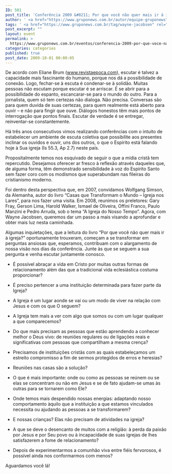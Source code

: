 ```yaml
---
ID: 501
post_title: 'Conferência 2009 &#8211; Por que você não quer mais ir à igreja?'
author: ' <a href="https://www.gruponews.com.br/autor/equipe-gruponews" rel="tag">Equipe GrupoNews</a>'
tags: ' <a href="https://www.gruponews.com.br/tag/wayne-jacobsen" rel="tag">Wayne Jacobsen</a>'
post_excerpt: ""
layout: event
permalink: >
  https://www.gruponews.com.br/eventos/conferencia-2009-por-que-voce-nao-quer-mais-ir-a-igreja
categories: categories
published: true
post_date: 2009-10-01 00:00:05
---
```

De acordo com Eliane Brum (www.revistaepoca.com), escutar é talvez a capacidade mais fascinante do humano, porque nos dá a possibilidade de conexão. Logo, fechar-se à escuta é condenar-se à solidão. Muitas pessoas não escutam porque escutar é se arriscar. É se abrir para a possibilidade do espanto, escancarar-se para o mundo do outro. Para a jornalista, quem só tem certezas não dialoga. Não precisa. Conversas são para quem duvida de suas certezas, para quem realmente está aberto para ouvir – e não para fingir que ouve. Diálogos honestos têm mais pontos de interrogação que pontos finais. Escutar de verdade é se entregar, reinventar-se constantemente.

Há três anos consecutivos vimos realizando conferências com o intuito de estabelecer um ambiente de escuta coletiva que possibilite aos presentes inclinar os ouvidos e ouvir, uns dos outros, o que o Espírito está falando hoje à Sua igreja (Is 55.3, Ap 2.7) neste país.

Propositalmente temos nos esquivado de seguir o que a mídia cristã tem repercutido. Desejamos oferecer ar fresco à reflexão através daqueles que, de alguma forma, têm demonstrado sensibilidade à voz do Espírito Santo sem fazer coro com os modismos que superabundam nas fileiras do cristianismo moderno.

Foi dentro desta perspectiva que, em 2007, convidamos Wolfgang Simson, da Alemanha, autor do livro “Casas que Transformam o Mundo – Igreja nos Lares”, para nos fazer uma visita. Em 2008, reunimos os preletores: Gary Fray, Gerson Lima, Harold Walker, Ismael de Oliveira, Offini Franco, Paulo Manzini e Pedro Arruda, sob o tema “A Igreja do Nosso Tempo”. Agora, com Wayne Jacobsen, queremos dar um passo a mais visando a aprofundar e obter mais luz nesta caminhada.

Algumas inquietações, que a leitura do livro “Por que você não quer mais ir à igreja?” oportunamente trouxeram, começam a se transformar em perguntas ansiosas que, esperamos, contribuam com o alargamento de nossa visão nos dias da conferência. Junte às que se seguem a sua pergunta e venha escutar juntamente conosco.

- É possível abraçar a vida em Cristo por muitas outras formas de relacionamento além das que a tradicional vida eclesiástica costuma proporcionar?

- É preciso pertencer a uma instituição determinada para fazer parte da Igreja?

- A Igreja é um lugar aonde se vai ou um modo de viver na relação com Jesus e com os que O seguem?

- A Igreja tem mais a ver com algo que somos ou com um lugar qualquer a que comparecemos?

- Do que mais precisam as pessoas que estão aprendendo a conhecer melhor o Deus vivo: de reuniões regulares ou de ligações reais e significativas com pessoas que compartilham a mesma crença?

- Precisamos de instituições cristãs com as quais estabeleçamos um estreito compromisso a fim de sermos protegidos de erros e heresias?

- Reuniões nas casas são a solução?

- O que é mais importante: onde ou como as pessoas se reúnem ou se elas se concentram ou não em Jesus e se de fato ajudam-se umas às outras para se tornarem como Ele?

- Onde temos mais despendido nossas energias: adaptando nosso comportamento àquilo que a instituição a que estamos vinculados necessita ou ajudando as pessoas a se transformarem?

- E nossas crianças? Elas não precisam de atividades na igreja?

- A que se deve o desencanto de muitos com a religião: à perda da paixão por Jesus e por Seu povo ou à incapacidade de suas igrejas de lhes satisfazerem a fome de relacionamento?

- Depois de experimentarmos a comunhão viva entre fiéis fervorosos, é possível ainda nos conformarmos com menos?

Aguardamos você lá!